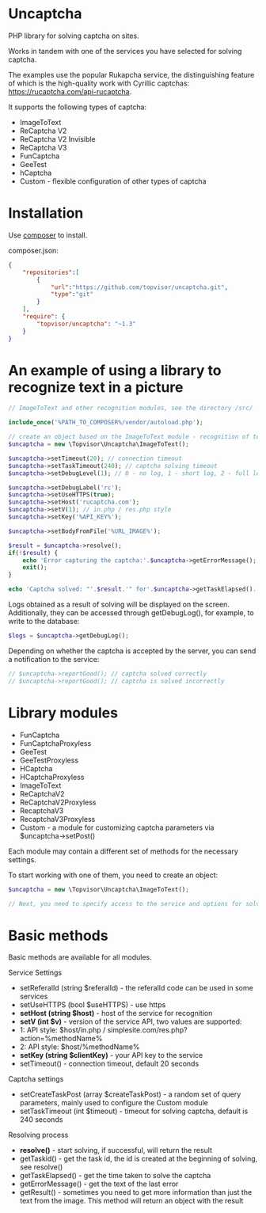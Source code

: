 # Uncaptcha

PHP library for solving captcha on sites.

Works in tandem with one of the services you have selected for solving captcha.

The examples use the popular Rukapcha service, the distinguishing feature of which is the high-quality work with Cyrillic captchas:
https://rucaptcha.com/api-rucaptcha.

It supports the following types of captcha:
* ImageToText
* ReCaptcha V2
* ReCaptcha V2 Invisible
* ReCaptcha V3
* FunCaptcha
* GeeTest
* hCaptcha
* Custom - flexible configuration of other types of captcha

# Installation

Use [composer](https://getcomposer.org/) to install.

composer.json:
```json
{
    "repositories":[
		{
			"url":"https://github.com/topvisor/uncaptcha.git",
			"type":"git"
		}
	],
    "require": {
        "topvisor/uncaptcha": "~1.3"
    }
}
```

# An example of using a library to recognize text in a picture

```php
// ImageToText and other recognition modules, see the directory /src/

include_once('%PATH_TO_COMPOSER%/vendor/autoload.php');

// create an object based on the ImageToText module - recognition of text captcha
$uncaptcha = new \Topvisor\Uncaptcha\ImageToText();

$uncaptcha->setTimeout(20); // connection timeout
$uncaptcha->setTaskTimeout(240); // captcha solving timeout
$uncaptcha->setDebugLevel(1); // 0 - no log, 1 - short log, 2 - full log

$uncaptcha->setDebugLabel('rc');
$uncaptcha->setUseHTTPS(true);
$uncaptcha->setHost('rucaptcha.com');
$uncaptcha->setV(1); // in.php / res.php style
$uncaptcha->setKey('%API_KEY%');

$uncaptcha->setBodyFromFile('%URL_IMAGE%');

$result = $uncaptcha->resolve();
if(!$result) {
	echo 'Error capturing the captcha:'.$uncaptcha->getErrorMessage();
	exit();
}

echo 'Captcha solved: "'.$result.'" for'.$uncaptcha->getTaskElapsed().' sec.';

```

Logs obtained as a result of solving will be displayed on the screen.
Additionally, they can be accessed through getDebugLog(), for example, to write to the database:

```php
$logs = $uncaptcha->getDebugLog();
```

Depending on whether the captcha is accepted by the server, you can send a notification to the service:

```php
// $uncaptcha->reportGood(); // captcha solved correctly
// $uncaptcha->reportGood(); // captcha is solved incorrectly
```

# Library modules

* FunCaptcha
* FunCaptchaProxyless
* GeeTest
* GeeTestProxyless
* HCaptcha
* HCaptchaProxyless
* ImageToText
* ReCaptchaV2
* ReCaptchaV2Proxyless
* RecaptchaV3
* RecaptchaV3Proxyless
* Custom - a module for customizing captcha parameters via $uncaptcha->setPost()

Each module may contain a different set of methods for the necessary settings.

To start working with one of them, you need to create an object:
```php
$uncaptcha = new \Topvisor\Uncaptcha\ImageToText();

// Next, you need to specify access to the service and options for solving the captcha and start solving (see the example above)
```

# Basic methods

Basic methods are available for all modules.

Service Settings
* setReferalId (string $referalId) - the referalId code can be used in some services
* setUseHTTPS (bool $useHTTPS) - use https
* **setHost (string $host)** - host of the service for recognition
* **setV (int $v)** - version of the service API, two values ​​are supported:
* 1: API style: $host/in.php / simplesite.com/res.php?action=%methodName%
* 2: API style: $host/%methodName%
* **setKey (string $clientKey)** - your API key to the service
* setTimeout() - connection timeout, default 20 seconds

Captcha settings
* setCreateTaskPost (array $createTaskPost) - a random set of query parameters, mainly used to configure the Custom module
* setTaskTimeout (int $timeout) - timeout for solving captcha, default is 240 seconds

Resolving process
* **resolve()** - start solving, if successful, will return the result
* getTaskid() - get the task id, the id is created at the beginning of solving, see resolve()
* getTaskElapsed() - get the time taken to solve the captcha
* getErrorMessage() - get the text of the last error
* getResult() - sometimes you need to get more information than just the text from the image. This method will return an object with the result